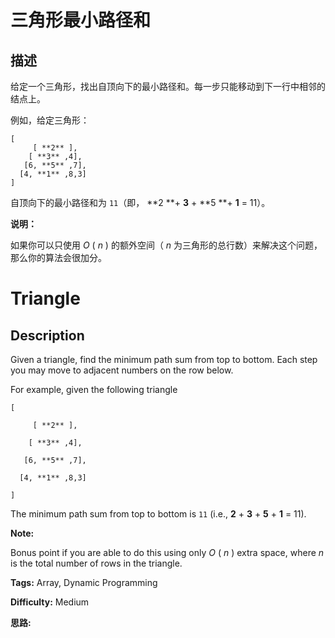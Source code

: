 # 三角形最小路径和

## 描述

给定一个三角形，找出自顶向下的最小路径和。每一步只能移动到下一行中相邻的结点上。

例如，给定三角形：

    
    
    [
         [ **2** ],
        [ **3** ,4],
       [6, **5** ,7],
      [4, **1** ,8,3]
    ]
    

自顶向下的最小路径和为 `11`（即， **2  **+  **3**  +  **5  **+  **1**  = 11）。

**说明：**

如果你可以只使用 _O_ ( _n_ ) 的额外空间（ _n_ 为三角形的总行数）来解决这个问题，那么你的算法会很加分。



# Triangle

## Description



Given a triangle, find the minimum path sum from top to bottom. Each step you may move to adjacent numbers on the row below.

For example, given the following triangle

    
    
    [
         [ **2** ],
        [ **3** ,4],
       [6, **5** ,7],
      [4, **1** ,8,3]
    ]
    

The minimum path sum from top to bottom is `11` (i.e., **2** \+ **3** \+ **5** \+ **1** = 11).

**Note:**

Bonus point if you are able to do this using only _O_ ( _n_ ) extra space, where _n_ is the total number of rows in the triangle.


**Tags:** Array, Dynamic Programming

**Difficulty:** Medium

**思路:**
